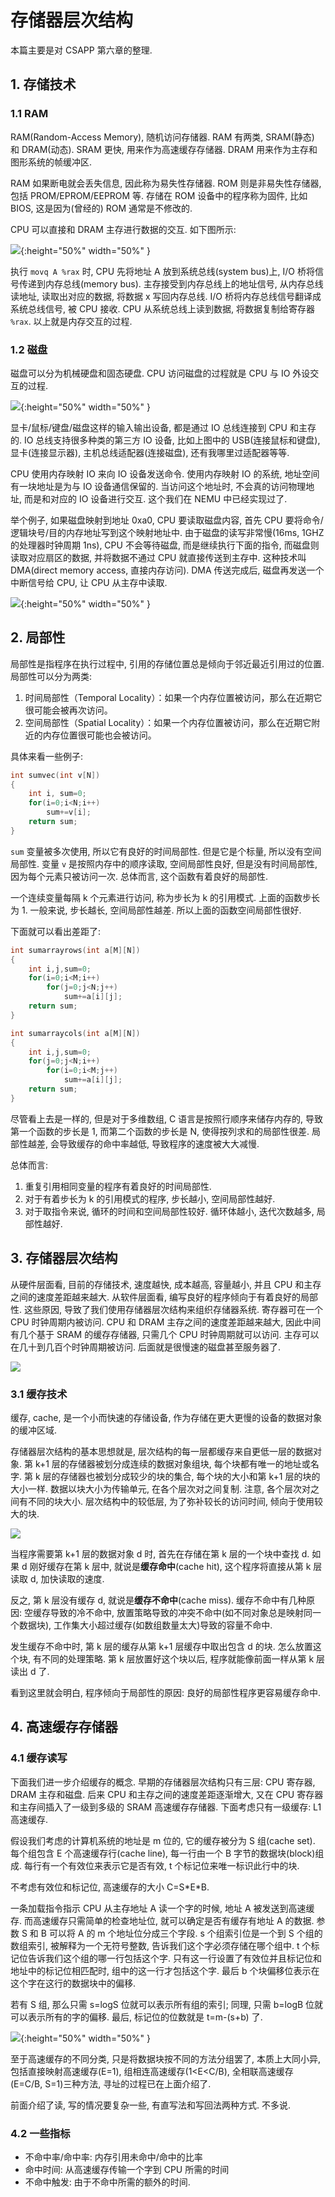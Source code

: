 # 存储器层次结构

本篇主要是对 CSAPP 第六章的整理.

## 1. 存储技术

### 1.1 RAM

RAM(Random-Access Memory), 随机访问存储器. RAM 有两类, SRAM(静态) 和 DRAM(动态). SRAM 更快, 用来作为高速缓存存储器. DRAM 用来作为主存和图形系统的帧缓冲区.

RAM 如果断电就会丢失信息, 因此称为易失性存储器. ROM 则是非易失性存储器, 包括 PROM/EPROM/EEPROM 等. 存储在 ROM 设备中的程序称为固件, 比如 BIOS, 这是因为(曾经的) ROM 通常是不修改的. 

CPU 可以直接和 DRAM 主存进行数据的交互. 如下图所示:

![](https://cdn.jsdelivr.net/gh/peter5723/imagehost/memory1.jpg){:height="50%" width="50%" }

执行 `movq A %rax` 时, CPU 先将地址 A 放到系统总线(system bus)上, I/O 桥将信号传递到内存总线(memory bus). 主存接受到内存总线上的地址信号, 从内存总线读地址, 读取出对应的数据, 将数据 x 写回内存总线. I/O 桥将内存总线信号翻译成系统总线信号, 被 CPU 接收. CPU 从系统总线上读到数据, 将数据复制给寄存器 `%rax`. 以上就是内存交互的过程.

### 1.2 磁盘

磁盘可以分为机械硬盘和固态硬盘. CPU 访问磁盘的过程就是 CPU 与 IO 外设交互的过程.

![](https://cdn.jsdelivr.net/gh/peter5723/imagehost/memory2.jpg){:height="50%" width="50%" }

显卡/鼠标/键盘/磁盘这样的输入输出设备, 都是通过 IO 总线连接到 CPU 和主存的. IO 总线支持很多种类的第三方 IO 设备, 比如上图中的 USB(连接鼠标和键盘), 显卡(连接显示器), 主机总线适配器(连接磁盘), 还有我哪里过适配器等等.

CPU 使用内存映射 IO 来向 IO 设备发送命令. 使用内存映射 IO 的系统, 地址空间有一块地址是为与 IO 设备通信保留的. 当访问这个地址时, 不会真的访问物理地址, 而是和对应的 IO 设备进行交互. 这个我们在 NEMU 中已经实现过了.

举个例子, 如果磁盘映射到地址 0xa0, CPU 要读取磁盘内容, 首先 CPU 要将命令/逻辑块号/目的内存地址写到这个映射地址中. 由于磁盘的读写非常慢(16ms, 1GHZ 的处理器时钟周期 1ns), CPU 不会等待磁盘, 而是继续执行下面的指令, 而磁盘则读取对应扇区的数据, 并将数据不通过 CPU 就直接传送到主存中. 这种技术叫 DMA(direct memory access, 直接内存访问). DMA 传送完成后, 磁盘再发送一个中断信号给 CPU, 让 CPU 从主存中读取.

![](https://cdn.jsdelivr.net/gh/peter5723/imagehost/memory3.jpg){:height="50%" width="50%" }

## 2. 局部性

局部性是指程序在执行过程中, 引用的存储位置总是倾向于邻近最近引用过的位置. 局部性可以分为两类:

1. 时间局部性（Temporal Locality）：如果一个内存位置被访问，那么在近期它很可能会被再次访问。
2. 空间局部性（Spatial Locality）：如果一个内存位置被访问，那么在近期它附近的内存位置很可能也会被访问。

具体来看一些例子:

```c
int sumvec(int v[N])
{
    int i, sum=0;
    for(i=0;i<N;i++)
        sum+=v[i];
    return sum;
}
```
`sum` 变量被多次使用, 所以它有良好的时间局部性. 但是它是个标量, 所以没有空间局部性. 变量 `v` 是按照内存中的顺序读取, 空间局部性良好, 但是没有时间局部性, 因为每个元素只被访问一次. 总体而言, 这个函数有着良好的局部性.

一个连续变量每隔 k 个元素进行访问, 称为步长为 k 的引用模式. 上面的函数步长为 1. 一般来说, 步长越长, 空间局部性越差. 所以上面的函数空间局部性很好.

下面就可以看出差距了:
```c
int sumarrayrows(int a[M][N])
{
    int i,j,sum=0;
    for(i=0;i<M;i++)
        for(j=0;j<N;j++)
            sum+=a[i][j];
    return sum;
}
```

```c
int sumarraycols(int a[M][N])
{
    int i,j,sum=0;
    for(j=0;j<N;i++)
        for(i=0;i<M;j++)
            sum+=a[i][j];
    return sum;
}
```

尽管看上去是一样的, 但是对于多维数组, C 语言是按照行顺序来储存内存的, 导致第一个函数的步长是 1, 而第二个函数的步长是 N, 使得按列求和的局部性很差. 局部性越差, 会导致缓存的命中率越低, 导致程序的速度被大大减慢.

总体而言:

1. 重复引用相同变量的程序有着良好的时间局部性.
2. 对于有着步长为 k 的引用模式的程序, 步长越小, 空间局部性越好.
3. 对于取指令来说, 循环的时间和空间局部性较好. 循环体越小, 迭代次数越多, 局部性越好.


## 3. 存储器层次结构

从硬件层面看, 目前的存储技术, 速度越快, 成本越高, 容量越小, 并且 CPU 和主存之间的速度差距越来越大. 从软件层面看, 编写良好的程序倾向于有着良好的局部性. 这些原因, 导致了我们使用存储器层次结构来组织存储器系统. 寄存器可在一个 CPU 时钟周期内被访问. CPU 和 DRAM 主存之间的速度差距越来越大, 因此中间有几个基于 SRAM 的缓存存储器, 只需几个 CPU 时钟周期就可以访问. 主存可以在几十到几百个时钟周期被访问. 后面就是很慢速的磁盘甚至服务器了.

![](https://cdn.jsdelivr.net/gh/peter5723/imagehost/memory4.jpg)

### 3.1 缓存技术

缓存, cache, 是一个小而快速的存储设备, 作为存储在更大更慢的设备的数据对象的缓冲区域.

存储器层次结构的基本思想就是, 层次结构的每一层都缓存来自更低一层的数据对象. 第 k+1 层的存储器被划分成连续的数据对象组块, 每个块都有唯一的地址或名字. 第 k 层的存储器也被划分成较少的块的集合, 每个块的大小和第 k+1 层的块的大小一样. 数据以块大小为传输单元, 在各个层次对之间复制. 注意, 各个层次对之间有不同的块大小. 层次结构中的较低层, 为了弥补较长的访问时间, 倾向于使用较大的块.

![](https://cdn.jsdelivr.net/gh/peter5723/imagehost/memory5.jpg)

当程序需要第 k+1 层的数据对象 d 时, 首先在存储在第 k 层的一个块中查找 d. 如果 d 刚好缓存在第 k 层中, 就说是**缓存命中**(cache hit), 这个程序将直接从第 k 层读取 d, 加快读取的速度.

反之, 第 k 层没有缓存 d, 就说是**缓存不命中**(cache miss). 
缓存不命中有几种原因: 空缓存导致的冷不命中, 放置策略导致的冲突不命中(如不同对象总是映射同一个数据块), 工作集大小超过缓存(如数组数量太大)导致的容量不命中.

发生缓存不命中时, 第 k 层的缓存从第 k+1 层缓存中取出包含 d 的块. 怎么放置这个块, 有不同的处理策略. 第 k 层放置好这个块以后, 程序就能像前面一样从第 k 层读出 d 了.


看到这里就会明白, 程序倾向于局部性的原因: 良好的局部性程序更容易缓存命中.

## 4. 高速缓存存储器

### 4.1 缓存读写
下面我们进一步介绍缓存的概念. 早期的存储器层次结构只有三层: CPU 寄存器, DRAM 主存和磁盘. 后来 CPU 和主存之间的速度差距逐渐增大, 又在 CPU 寄存器和主存间插入了一级到多级的 SRAM 高速缓存存储器. 下面考虑只有一级缓存: L1 高速缓存.

假设我们考虑的计算机系统的地址是 m 位的, 它的缓存被分为 S 组(cache set). 每个组包含 E 个高速缓存行(cache line), 每一行由一个 B 字节的数据块(block)组成. 每行有一个有效位来表示它是否有效, t 个标记位来唯一标识此行中的块.

不考虑有效位和标记位, 高速缓存的大小 C=S\*E\*B.

一条加载指令指示 CPU 从主存地址 A 读一个字的时候, 地址 A 被发送到高速缓存. 而高速缓存只需简单的检查地址位, 就可以确定是否有缓存有地址 A 的数据. 参数 S 和 B 可以将 A 的 m 个地址位分成三个字段. s 个组索引位是一个到 S 个组的数组索引, 被解释为一个无符号整数, 告诉我们这个字必须存储在哪个组中. t 个标记位告诉我们这个组的哪一行包括这个字. 只有这一行设置了有效位并且标记位和地址中的标记位相匹配时, 组中的这一行才包括这个字. 最后 b 个块偏移位表示在这个字在这行的数据块中的偏移.

若有 S 组, 那么只需 s=logS 位就可以表示所有组的索引; 同理, 只需 b=logB 位就可以表示所有的字的偏移. 最后, 标记位的位数就是 t=m-(s+b) 了.

![](https://cdn.jsdelivr.net/gh/peter5723/imagehost/memory6.jpg){:height="50%" width="50%" }

至于高速缓存的不同分类, 只是将数据块按不同的方法分组罢了, 本质上大同小异, 包括直接映射高速缓存(E=1), 组相连高速缓存(1<E<C/B), 全相联高速缓存(E=C/B, S=1)三种方法, 寻址的过程已在上面介绍了.

前面介绍了读, 写的情况要复杂一些, 有直写法和写回法两种方式. 不多说.

### 4.2 一些指标

- 不命中率/命中率: 内存引用未命中/命中的比率
- 命中时间: 从高速缓存传输一个字到 CPU 所需的时间
- 不命中触发: 由于不命中所需的额外的时间.